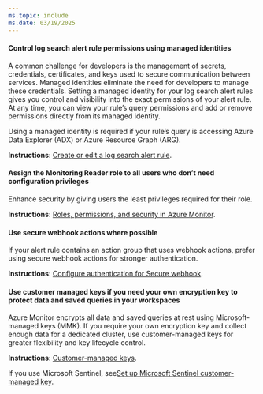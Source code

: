 ```yaml
---
ms.topic: include
ms.date: 03/19/2025
---
```


#### Control log search alert rule permissions using managed identities

A common challenge for developers is the management of secrets, credentials, certificates, and keys used to secure communication between services. Managed identities eliminate the need for developers to manage these credentials. Setting a managed identity for your log search alert rules gives you control and visibility into the exact permissions of your alert rule. At any time, you can view your rule’s query permissions and add or remove permissions directly from its managed identity. 

Using a managed identity is required if your rule’s query is accessing Azure Data Explorer (ADX) or Azure Resource Graph (ARG).

**Instructions**: [Create or edit a log search alert rule](../alerts-create-log-alert-rule.md#configure-alert-rule-details). 

#### Assign the Monitoring Reader role to all users who don’t need configuration privileges

Enhance security by giving users the least privileges required for their role.

**Instructions**: [Roles, permissions, and security in Azure Monitor](../../../azure-monitor/fundamentals/roles-permissions-security.md).

#### Use secure webhook actions where possible 

If your alert rule contains an action group that uses webhook actions, prefer using secure webhook actions for stronger authentication.

**Instructions**: [Configure authentication for Secure webhook](../action-groups.md#configure-authentication-for-secure-webhook).

#### Use customer managed keys if you need your own encryption key to protect data and saved queries in your workspaces

Azure Monitor encrypts all data and saved queries at rest using Microsoft-managed keys (MMK). If you require your own encryption key and collect enough data for a dedicated cluster, use customer-managed keys for greater flexibility and key lifecycle control. 

**Instructions**: [Customer-managed keys](../../logs/customer-managed-keys.md).

If you use Microsoft Sentinel, see[Set up Microsoft Sentinel customer-managed key](/azure/sentinel/customer-managed-keys).